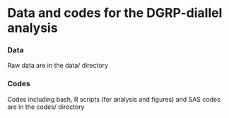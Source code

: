# Data and codes for the DGRP-diallel analysis

### Data

Raw data are in the data/ directory

### Codes

Codes including bash, R scripts (for analysis and figures) and SAS codes are in the codes/ directory
